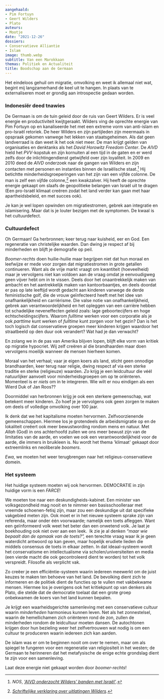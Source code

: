 ```yaml
---
aangehaald:
- Pim Fortuyn
- Geert Wilders
- Plato
auteurs:
- Mootje
date: "2021-12-26"
dossiers:
- Conservatieve Alliantie
- Islam
image: thumb.webp
subtitle: Van een Marokkaan
themas: Politiek en Actualiteit
title: Boodschap aan de Germaan
---
```



Het eindeloos gehuil om migratie, omvolking en weet ik allemaal niet wat, begint mij langzamerhand de keel uit te hangen. In plaats van te externaliseren moet er grondig aan introspectie gedaan worden.

### Indonesiër deed tnawies

De Germaan is om de tuin geleid door de ruis van Geert Wilders. Er is veel energie en productiviteit kwijtgeraakt. Wilders ving de oprechte energie van Pim Fortuyn op en kanaliseerde het met een extreme vorm van anti-islam en pro-Israël retoriek. De heer Wilders en zijn partijleden zijn meermaals in opspraak gekomen vanwege het lekken van staatsgeheimen. Als dat geen landverraad is dan weet ik het ook niet meer. De man krijgt gelden van organisaties en denktanks als het _David Horowitz Freedom Center_. De _AIVD_ hield het *PVV*-kopstuk en zijn kornuiten al een tijd in de gaten en er werd zelfs door de inlichtingendienst getwijfeld over zijn loyaliteit. In 2009 en 2010 deed de _AIVD_ onderzoek naar de gangen van Wilders en zijn contacten met personen en instanties binnen de Israëlische staat.[^1] Hij betichtte minderheidsgroeperingen van het zijn van een vijfde colonne. De man is zelf een vijfde colonne,[^2] een kwakzalver. Hij heeft de oprechte energie gekaapt om slaafs de geopolitieke belangen van Israël uit te dragen (Een pro-Israël klimaat creëren zodat het land verder kan gaan met haar apartheidsbeleid, en met succes ook).

Je kan je wel lopen opwinden om migratiestromen, gebrek aan integratie en islamisering. Maar dat is je louter bezigen met de symptomen. De kwaal is het cultuurdefect.


### Cultuurdefect

Oh Germaan! Ga herbronnen; keer terug naar kuisheid, eer en God. Een regeneratie van christelijke waarden. Dan dwing je respect af bij minderheden en blijft je demografie op peil.

_Boomer-rechts_ doen huilie-huilie maar begrijpen niet dat hun moraal en leefwijze er mede voor zorgen dat migratiestromen in grote getallen continueren. Want als de vrije markt vraagt om kwantiteit (hoeveelheid) maar je vervolgens niet kan voldoen aan de vraag omdat je eenvoudigweg geen vijver hebt om in te vissen. Deels door het onaantrekkelijk maken van ambacht en het aantrekkelijk maken van kantoorbaantjes, en deels doordat er pas op late leeftijd wordt gedacht aan kinderen vanwege de derde feministische golf, die de vrouw geïnfecteerd heeft met het idee van onafhankelijkheid en carrièrisme. Die valse notie van onafhankelijkheid, gebrek aan verantwoordelijkheid en het opleggen van een carrière hebben tot schadelijke neveneffecten geleid zoals: lage geboortecijfers en hoge echtscheidingscijfers.  Waarom _fulltime_ werken voor een corporatie als je ook _parttime_ kunt werken of _fulltime_ kunt zorgen voor het gezin? Dan is het toch logisch dat conservatieve groepen meer kinderen krijgen waardoor het straatbeeld op den duur ook verandert? Wat had je dan verwacht?

En zolang we in de pas van Amerika blijven lopen, blijft elke vorm van kritiek op migratie hypocriet. Wij zelf creëren al die brandhaarden maar doen vervolgens moeilijk wanneer de mensen hierheen komen.

Moraal van het verhaal; vaar je eigen koers als land, sticht geen onnodige brandhaarden, keer terug naar religie, dwing respect af via een sterke traditie en sterke (religieuze) waarden. _Zo_ krijg je een leidcultuur die véél natuurlijker aanvoelt voor minderheidsgroepen om op te oriënteren. Momenteel is er _niets_ om in te integreren. Wie wilt er nou eindigen als een Wierd Duk of Jan Roos??

Doormiddel van herbronnen krijg je ook een sterkere gemeenschap, wat betekent meer kinderen. Zo hoef je je vervolgens ook geen zorgen te maken om deels of volledige omvolking over 100 jaar.

Ik denk dat we het kapitalisme moeten hervormen. Zelfvoorzienende gemeenschappen. Hiermee los je grotendeels de arbeidsmigratie op en de lokaliteit creëert ook meer bewustwording rondom mens en natuur. Met _Allah_ (God) in ons achterhoofd zullen we ons meer bewust zijn van de limitaties van de aarde, en voelen we ook een verantwoordelijkheid voor de aarde, die immers in bruikleen is. Nu wordt het thema 'klimaat' gekaapt door extreemlinks en neoliberale _boomers_.

_Ewa_, we moeten het weer terugbrengen naar het religieus-conservatieve domein.


### Het systeem

Het huidige systeem moeten wij ook hervormen. DEMOCRATIE in zijn huidige vorm is een _FARCE_!

We moeten toe naar een deskundigheids-kabinet. Een minister van volksgezondheid mag nooit en te nimmer een basisschoolleraar met vreemde schoenen-fetisj zijn, maar zou een deskundige uit dat specifieke vakgebied meten zijn. Ook moet er in het nieuwe systeem sprake zijn van referenda, maar onder één voorwaarde; namelijk een toets afleggen. Want een geïnformeerd volk weet het beter dan een onwetend volk. Je laat je boekhouding ook niet over aan een leek.  Ik zie je al denken _“maar wie bepaalt dan de opmaak van de toets?”,_ een terechte vraag waar ik je geen waterdicht antwoord op kan geven, maar hopelijk erudiete lieden die middels consensus de toets in elkaar zetten. In dat ideaal-systeem wordt het conservatisme en intellectualisme via scholen/universiteiten en media (een vierde macht die ook gecontroleerd dient te worden) tot het volk verspreidt. Filosofie als verplicht vak.

Zo creëer je een efficiëntie-systeem waarin iedereen meewerkt om de juist keuzes te maken ten behoeve van het land. De bevolking dient zich te informeren en de politiek dient de functies op te vullen met vakbekwame mensen. Hiermee los je overigens ook het kritiekpunt op van denkers als Plato, die stelde dat de democratie toelaat dat een grote groep onbekwamen de koers van het land kunnen bepalen.

Je krijgt een waarheidsgerichte samenleving met een conservatieve cultuur waarin _minderheden_ harmonieus kunnen leven. Net als het zonnestelsel, waarin de hemellichamen zich oriënteren rond de zon, zullen de minderheden rondom de leidcultuur moeten dansen. De autochtonen krijgen door hun bezieling weer het zelfvertrouwen wat nodig is om een cultuur te produceren waarin iedereen zich kan aarden.

De islam was er om te beginnen nooit om over te nemen, maar om als spiegel te fungeren voor een regeneratie van religiositeit in het westen; de Germaan te herinneren dat het metafysische de enige echte grondslag dient te zijn voor een samenleving.


Laat deze energie niet gekaapt worden door _boomer-rechts_!


[^1]: _NOS_, _['AIVD onderzocht Wilders' banden met Israël'](https://nos.nl/artikel/2146037-aivd-onderzocht-wilders-banden-met-israel)_.
[^2]: _[Schriftelijke verklaring over uitlatingen Wilders](https://www.scribd.com/doc/47424586/wilders-verklaring-nw)_.

